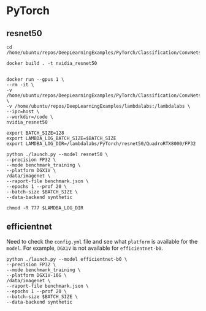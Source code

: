 # PyTorch

## resnet50

```
cd /home/ubuntu/repos/DeepLearningExamples/PyTorch/Classification/ConvNets

docker build . -t nvidia_resnet50


docker run --gpus 1 \
--rm -it \
-v /home/ubuntu/repos/DeepLearningExamples/PyTorch/Classification/ConvNets:/code \
-v /home/ubuntu/repos/DeepLearningExamples/lambdalabs:/lambdalabs \
--ipc=host \
--workdir=/code \
nvidia_resnet50

export BATCH_SIZE=128
export LAMBDA_LOG_BATCH_SIZE=$BATCH_SIZE
export LAMDBA_LOG_DIR=/lambdalabs/PyTorch/resnet50/QuadroRTX8000/FP32 

python ./launch.py --model resnet50 \
--precision FP32 \
--mode benchmark_training \
--platform DGX1V \
/data/imagenet \
--raport-file benchmark.json \
--epochs 1 --prof 20 \
--batch-size $BATCH_SIZE \
--data-backend synthetic

chmod -R 777 $LAMDBA_LOG_DIR
```

## efficientnet

Need to check the `config.yml` file and see what `platform` is available for the `model`. For example, `DGX1V` is not available for `efficientnet-b0`.

```
python ./launch.py --model efficientnet-b0 \
--precision FP32 \
--mode benchmark_training \
--platform DGX1V-16G \
/data/imagenet \
--raport-file benchmark.json \
--epochs 1 --prof 20 \
--batch-size $BATCH_SIZE \
--data-backend synthetic
```